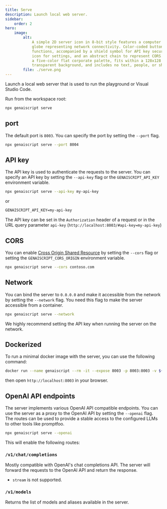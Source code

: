 ```yaml
---
title: Serve
description: Launch local web server.
sidebar:
    order: 2
hero:
    image:
        alt:
            A simple 2D server icon in 8-bit style features a computer tower and a
            globe representing network connectivity. Color-coded buttons indicate API
            functions, accompanied by a shield symbol for API key security, a gear
            icon for settings, and an abstract chain to represent CORS. The icon uses
            a five-color flat corporate palette, fits within a 128x128 frame, has a
            transparent background, and includes no text, people, or shadows.
        file: ./serve.png
---
```


Launch a local web server that is used to run the playground
or Visual Studio Code.

Run from the workspace root:

```bash
npx genaiscript serve
```

## port

The default port is `8003`. You can specify the port by setting the `--port` flag.

```bash
npx genaiscript serve --port 8004
```

## API key

The API key is used to authenticate the requests to the server.
You can specify an API key by setting the `--api-key` flag or the `GENAISCRIPT_API_KEY` environment variable.

```bash
npx genaiscript serve --api-key my-api-key
```

or

```txt title=".env"
GENAISCRIPT_API_KEY=my-api-key
```

The API key can be set in the `Authorization` header of a request or in the URL query parameter `api-key` (`http://localhost:8003/#api-key=my-api-key`)

## CORS

You can enable [Cross Origin Shared Resource](https://developer.mozilla.org/en-US/docs/Web/HTTP/CORS) by setting the `--cors` flag or setting the `GENAISCRIPT_CORS_ORIGIN` environment variable.

```bash
npx genaiscript serve --cors contoso.com
```

## Network

You can bind the server to `0.0.0.0` and make it accessible from the network by setting the `--network` flag. You need this flag to make the server accessible from a container.

```bash
npx genaiscript serve --network
```

We highly recommend setting the API key when running the server on the network.

## Dockerized

To run a minimal docker image with the server, you can use the following command:

```sh
docker run --name genaiscript --rm -it --expose 8003 -p 8003:8003 -v ${PWD}:/workspace -w /workspace node:alpine npx --yes genaiscript serve --network
```

then open `http://localhost:8003` in your browser.

## OpenAI API endpoints

The server implements various OpenAI API compatible endpoints. You can use the server as a proxy to the OpenAI API by setting the `--openai` flag.
The routes can be used to provide a stable access to the configured LLMs to other tools like promptfoo.

```bash
npx genaiscript serve --openai
```

This will enable the following routes:

### `/v1/chat/completions`

Mostly compatible with OpenAI's chat completions API. The server will forward the requests to the OpenAI API and return the response.

- `stream` is not supported.

### `/v1/models`

Returns the list of models and aliases available in the server.
